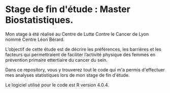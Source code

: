 # Stage de fin d'étude : Master Biostatistiques.

Mon stage à été réalisé au Centre de Lutte Contre le Cancer de Lyon nommé Centre Léon Bérard.

L’objectif de cette étude est de décrire les préférences, les barrières et les facteurs qui permettraient de faciliter l’activité physique des femmes en prévention primaire ettertiaire du cancer du sein.

Dans ce repository, vous y trouverez tout le code qui m'a permis d'effectuer mes analyses statistiques lors de mon stage de fin d'étude.

Le logiciel utilisé pour le code est R version 4.0.4.
